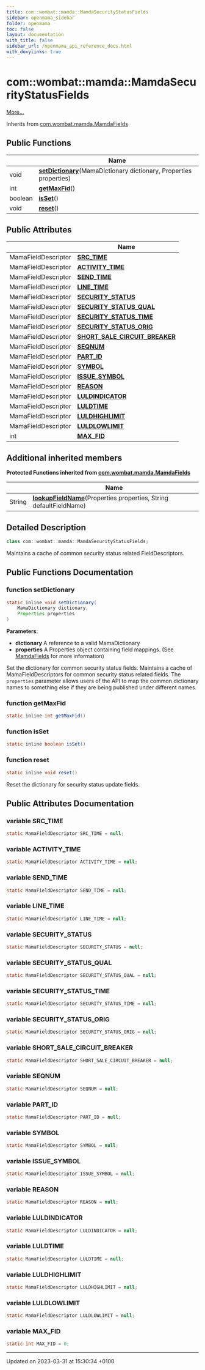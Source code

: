 ```yaml
---
title: com::wombat::mamda::MamdaSecurityStatusFields
sidebar: openmama_sidebar
folder: openmama
toc: false
layout: documentation
with_title: false
sidebar_url: /openmama_api_reference_docs.html
with_doxylinks: true
---
```


# com::wombat::mamda::MamdaSecurityStatusFields



 [More...](#detailed-description)

Inherits from [com.wombat.mamda.MamdaFields](classcom_1_1wombat_1_1mamda_1_1MamdaFields.html)

## Public Functions

|                | Name           |
| -------------- | -------------- |
| void | **[setDictionary](classcom_1_1wombat_1_1mamda_1_1MamdaSecurityStatusFields.html#function-setdictionary)**(MamaDictionary dictionary, Properties properties) |
| int | **[getMaxFid](classcom_1_1wombat_1_1mamda_1_1MamdaSecurityStatusFields.html#function-getmaxfid)**() |
| boolean | **[isSet](classcom_1_1wombat_1_1mamda_1_1MamdaSecurityStatusFields.html#function-isset)**() |
| void | **[reset](classcom_1_1wombat_1_1mamda_1_1MamdaSecurityStatusFields.html#function-reset)**() |

## Public Attributes

|                | Name           |
| -------------- | -------------- |
| MamaFieldDescriptor | **[SRC_TIME](classcom_1_1wombat_1_1mamda_1_1MamdaSecurityStatusFields.html#variable-src-time)**  |
| MamaFieldDescriptor | **[ACTIVITY_TIME](classcom_1_1wombat_1_1mamda_1_1MamdaSecurityStatusFields.html#variable-activity-time)**  |
| MamaFieldDescriptor | **[SEND_TIME](classcom_1_1wombat_1_1mamda_1_1MamdaSecurityStatusFields.html#variable-send-time)**  |
| MamaFieldDescriptor | **[LINE_TIME](classcom_1_1wombat_1_1mamda_1_1MamdaSecurityStatusFields.html#variable-line-time)**  |
| MamaFieldDescriptor | **[SECURITY_STATUS](classcom_1_1wombat_1_1mamda_1_1MamdaSecurityStatusFields.html#variable-security-status)**  |
| MamaFieldDescriptor | **[SECURITY_STATUS_QUAL](classcom_1_1wombat_1_1mamda_1_1MamdaSecurityStatusFields.html#variable-security-status-qual)**  |
| MamaFieldDescriptor | **[SECURITY_STATUS_TIME](classcom_1_1wombat_1_1mamda_1_1MamdaSecurityStatusFields.html#variable-security-status-time)**  |
| MamaFieldDescriptor | **[SECURITY_STATUS_ORIG](classcom_1_1wombat_1_1mamda_1_1MamdaSecurityStatusFields.html#variable-security-status-orig)**  |
| MamaFieldDescriptor | **[SHORT_SALE_CIRCUIT_BREAKER](classcom_1_1wombat_1_1mamda_1_1MamdaSecurityStatusFields.html#variable-short-sale-circuit-breaker)**  |
| MamaFieldDescriptor | **[SEQNUM](classcom_1_1wombat_1_1mamda_1_1MamdaSecurityStatusFields.html#variable-seqnum)**  |
| MamaFieldDescriptor | **[PART_ID](classcom_1_1wombat_1_1mamda_1_1MamdaSecurityStatusFields.html#variable-part-id)**  |
| MamaFieldDescriptor | **[SYMBOL](classcom_1_1wombat_1_1mamda_1_1MamdaSecurityStatusFields.html#variable-symbol)**  |
| MamaFieldDescriptor | **[ISSUE_SYMBOL](classcom_1_1wombat_1_1mamda_1_1MamdaSecurityStatusFields.html#variable-issue-symbol)**  |
| MamaFieldDescriptor | **[REASON](classcom_1_1wombat_1_1mamda_1_1MamdaSecurityStatusFields.html#variable-reason)**  |
| MamaFieldDescriptor | **[LULDINDICATOR](classcom_1_1wombat_1_1mamda_1_1MamdaSecurityStatusFields.html#variable-luldindicator)**  |
| MamaFieldDescriptor | **[LULDTIME](classcom_1_1wombat_1_1mamda_1_1MamdaSecurityStatusFields.html#variable-luldtime)**  |
| MamaFieldDescriptor | **[LULDHIGHLIMIT](classcom_1_1wombat_1_1mamda_1_1MamdaSecurityStatusFields.html#variable-luldhighlimit)**  |
| MamaFieldDescriptor | **[LULDLOWLIMIT](classcom_1_1wombat_1_1mamda_1_1MamdaSecurityStatusFields.html#variable-luldlowlimit)**  |
| int | **[MAX_FID](classcom_1_1wombat_1_1mamda_1_1MamdaSecurityStatusFields.html#variable-max-fid)**  |

## Additional inherited members

**Protected Functions inherited from [com.wombat.mamda.MamdaFields](classcom_1_1wombat_1_1mamda_1_1MamdaFields.html)**

|                | Name           |
| -------------- | -------------- |
| String | **[lookupFieldName](classcom_1_1wombat_1_1mamda_1_1MamdaFields.html#function-lookupfieldname)**(Properties properties, String defaultFieldName) |


## Detailed Description

```java
class com::wombat::mamda::MamdaSecurityStatusFields;
```


Maintains a cache of common security status related FieldDescriptors. 

## Public Functions Documentation

### function setDictionary

```java
static inline void setDictionary(
    MamaDictionary dictionary,
    Properties properties
)
```


**Parameters**: 

  * **dictionary** A reference to a valid MamaDictionary 
  * **properties** A Properties object containing field mappings. (See [MamdaFields](classcom_1_1wombat_1_1mamda_1_1MamdaFields.html) for more information) 


Set the dictionary for common security status fields. Maintains a cache of MamaFieldDescriptors for common security status related fields. The `properties` parameter allows users of the API to map the common dictionary names to something else if they are being published under different names.


### function getMaxFid

```java
static inline int getMaxFid()
```


### function isSet

```java
static inline boolean isSet()
```


### function reset

```java
static inline void reset()
```


Reset the dictionary for security status update fields. 


## Public Attributes Documentation

### variable SRC_TIME

```java
static MamaFieldDescriptor SRC_TIME = null;
```


### variable ACTIVITY_TIME

```java
static MamaFieldDescriptor ACTIVITY_TIME = null;
```


### variable SEND_TIME

```java
static MamaFieldDescriptor SEND_TIME = null;
```


### variable LINE_TIME

```java
static MamaFieldDescriptor LINE_TIME = null;
```


### variable SECURITY_STATUS

```java
static MamaFieldDescriptor SECURITY_STATUS = null;
```


### variable SECURITY_STATUS_QUAL

```java
static MamaFieldDescriptor SECURITY_STATUS_QUAL = null;
```


### variable SECURITY_STATUS_TIME

```java
static MamaFieldDescriptor SECURITY_STATUS_TIME = null;
```


### variable SECURITY_STATUS_ORIG

```java
static MamaFieldDescriptor SECURITY_STATUS_ORIG = null;
```


### variable SHORT_SALE_CIRCUIT_BREAKER

```java
static MamaFieldDescriptor SHORT_SALE_CIRCUIT_BREAKER = null;
```


### variable SEQNUM

```java
static MamaFieldDescriptor SEQNUM = null;
```


### variable PART_ID

```java
static MamaFieldDescriptor PART_ID = null;
```


### variable SYMBOL

```java
static MamaFieldDescriptor SYMBOL = null;
```


### variable ISSUE_SYMBOL

```java
static MamaFieldDescriptor ISSUE_SYMBOL = null;
```


### variable REASON

```java
static MamaFieldDescriptor REASON = null;
```


### variable LULDINDICATOR

```java
static MamaFieldDescriptor LULDINDICATOR = null;
```


### variable LULDTIME

```java
static MamaFieldDescriptor LULDTIME = null;
```


### variable LULDHIGHLIMIT

```java
static MamaFieldDescriptor LULDHIGHLIMIT = null;
```


### variable LULDLOWLIMIT

```java
static MamaFieldDescriptor LULDLOWLIMIT = null;
```


### variable MAX_FID

```java
static int MAX_FID = 0;
```


-------------------------------

Updated on 2023-03-31 at 15:30:34 +0100